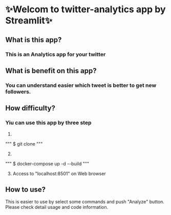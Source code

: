 # :sparkles:Welcom to twitter-analytics app by Streamlit:sparkles:

## What is this app?
### This is an Analytics app for your twitter


## What is benefit on this app?
### You can understand easier which tweet is better to get new followers.


## How difficulty?
### Yiu can use this app by three step
1.
"""
$ git clone <github url>
"""

2.
"""
$ docker-compose up -d --build
"""

3. Access to "localhost:8501" on Web browser


## How to use?
This is easier to use by select some commands and push "Analyze" button.
Please check detail usage and code information.
